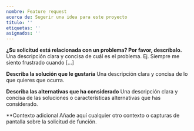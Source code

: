 ```yaml
---
nombre: Feature request
acerca de: Sugerir una idea para este proyecto
título: ''
etiquetas: ''
asignados: ''
---
```


**¿Su solicitud está relacionada con un problema? Por favor, descríbalo.**
Una descripción clara y concisa de cuál es el problema. Ej. Siempre me siento frustrado cuando [...]

**Describa la solución que le gustaría**
Una descripción clara y concisa de lo que quieres que ocurra.

**Describa las alternativas que ha considerado**
Una descripción clara y concisa de las soluciones o características alternativas que has considerado.

\*\*Contexto adicional
Añade aquí cualquier otro contexto o capturas de pantalla sobre la solicitud de función.
